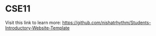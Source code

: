 # CSE11
 
Visit this link to learn more: https://github.com/nishatrhythm/Students-Introductory-Website-Template
